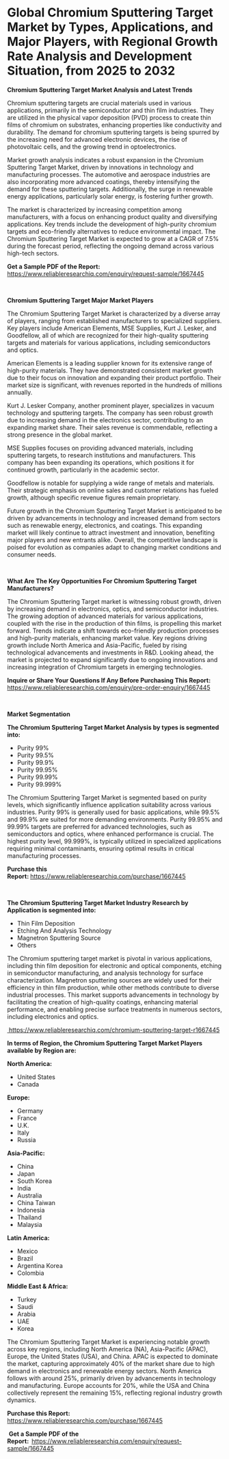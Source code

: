 <p><h1>Global Chromium Sputtering Target Market by Types, Applications, and Major Players, with Regional Growth Rate Analysis and Development Situation, from 2025 to 2032</h1></p><p><strong>Chromium Sputtering Target Market Analysis and Latest Trends</strong></p>
<p><p>Chromium sputtering targets are crucial materials used in various applications, primarily in the semiconductor and thin film industries. They are utilized in the physical vapor deposition (PVD) process to create thin films of chromium on substrates, enhancing properties like conductivity and durability. The demand for chromium sputtering targets is being spurred by the increasing need for advanced electronic devices, the rise of photovoltaic cells, and the growing trend in optoelectronics.</p><p>Market growth analysis indicates a robust expansion in the Chromium Sputtering Target Market, driven by innovations in technology and manufacturing processes. The automotive and aerospace industries are also incorporating more advanced coatings, thereby intensifying the demand for these sputtering targets. Additionally, the surge in renewable energy applications, particularly solar energy, is fostering further growth.</p><p>The market is characterized by increasing competition among manufacturers, with a focus on enhancing product quality and diversifying applications. Key trends include the development of high-purity chromium targets and eco-friendly alternatives to reduce environmental impact. The Chromium Sputtering Target Market is expected to grow at a CAGR of 7.5% during the forecast period, reflecting the ongoing demand across various high-tech sectors.</p></p>
<p><strong>Get a Sample PDF of the Report:&nbsp;</strong> <a href="https://www.reliableresearchiq.com/enquiry/request-sample/1667445?utm_campaign=2947&utm_medium=2&utm_source=Github&utm_content=ia&utm_term=18042025&utm_id=chromium-sputtering-target">https://www.reliableresearchiq.com/enquiry/request-sample/1667445</a></p>
<p>&nbsp;</p>
<p><strong>Chromium Sputtering Target Major Market Players</strong></p>
<p><p>The Chromium Sputtering Target Market is characterized by a diverse array of players, ranging from established manufacturers to specialized suppliers. Key players include American Elements, MSE Supplies, Kurt J. Lesker, and Goodfellow, all of which are recognized for their high-quality sputtering targets and materials for various applications, including semiconductors and optics.</p><p>American Elements is a leading supplier known for its extensive range of high-purity materials. They have demonstrated consistent market growth due to their focus on innovation and expanding their product portfolio. Their market size is significant, with revenues reported in the hundreds of millions annually.</p><p>Kurt J. Lesker Company, another prominent player, specializes in vacuum technology and sputtering targets. The company has seen robust growth due to increasing demand in the electronics sector, contributing to an expanding market share. Their sales revenue is commendable, reflecting a strong presence in the global market.</p><p>MSE Supplies focuses on providing advanced materials, including sputtering targets, to research institutions and manufacturers. This company has been expanding its operations, which positions it for continued growth, particularly in the academic sector.</p><p>Goodfellow is notable for supplying a wide range of metals and materials. Their strategic emphasis on online sales and customer relations has fueled growth, although specific revenue figures remain proprietary.</p><p>Future growth in the Chromium Sputtering Target Market is anticipated to be driven by advancements in technology and increased demand from sectors such as renewable energy, electronics, and coatings. This expanding market will likely continue to attract investment and innovation, benefiting major players and new entrants alike. Overall, the competitive landscape is poised for evolution as companies adapt to changing market conditions and consumer needs.</p></p>
<p>&nbsp;</p>
<p><strong>What Are The Key Opportunities For Chromium Sputtering Target Manufacturers?</strong></p>
<p><p>The Chromium Sputtering Target market is witnessing robust growth, driven by increasing demand in electronics, optics, and semiconductor industries. The growing adoption of advanced materials for various applications, coupled with the rise in the production of thin films, is propelling this market forward. Trends indicate a shift towards eco-friendly production processes and high-purity materials, enhancing market value. Key regions driving growth include North America and Asia-Pacific, fueled by rising technological advancements and investments in R&D. Looking ahead, the market is projected to expand significantly due to ongoing innovations and increasing integration of Chromium targets in emerging technologies.</p></p>
<p><strong>Inquire or Share Your Questions If Any Before Purchasing This Report:</strong> <a href="https://www.reliableresearchiq.com/enquiry/pre-order-enquiry/1667445?utm_campaign=2947&utm_medium=2&utm_source=Github&utm_content=ia&utm_term=18042025&utm_id=chromium-sputtering-target">https://www.reliableresearchiq.com/enquiry/pre-order-enquiry/1667445</a></p>
<p>&nbsp;</p>
<p><strong>Market Segmentation</strong></p>
<p><strong>The Chromium Sputtering Target Market Analysis by types is segmented into:</strong></p>
<p><ul><li>Purity 99%</li><li>Purity 99.5%</li><li>Purity 99.9%</li><li>Purity 99.95%</li><li>Purity 99.99%</li><li>Purity 99.999%</li></ul></p>
<p><p>The Chromium Sputtering Target Market is segmented based on purity levels, which significantly influence application suitability across various industries. Purity 99% is generally used for basic applications, while 99.5% and 99.9% are suited for more demanding environments. Purity 99.95% and 99.99% targets are preferred for advanced technologies, such as semiconductors and optics, where enhanced performance is crucial. The highest purity level, 99.999%, is typically utilized in specialized applications requiring minimal contaminants, ensuring optimal results in critical manufacturing processes.</p></p>
<p><strong>Purchase this Report:&nbsp;</strong><a href="https://www.reliableresearchiq.com/purchase/1667445?utm_campaign=2947&utm_medium=2&utm_source=Github&utm_content=ia&utm_term=18042025&utm_id=chromium-sputtering-target">https://www.reliableresearchiq.com/purchase/1667445</a></p>
<p>&nbsp;</p>
<p><strong>The Chromium Sputtering Target Market Industry Research by Application is segmented into:</strong></p>
<p><ul><li>Thin Film Deposition</li><li>Etching And Analysis Technology</li><li>Magnetron Sputtering Source</li><li>Others</li></ul></p>
<p><p>The Chromium sputtering target market is pivotal in various applications, including thin film deposition for electronic and optical components, etching in semiconductor manufacturing, and analysis technology for surface characterization. Magnetron sputtering sources are widely used for their efficiency in thin film production, while other methods contribute to diverse industrial processes. This market supports advancements in technology by facilitating the creation of high-quality coatings, enhancing material performance, and enabling precise surface treatments in numerous sectors, including electronics and optics.</p></p>
<p><a href="https://www.reliableresearchiq.com/chromium-sputtering-target-r1667445?utm_campaign=2947&utm_medium=2&utm_source=Github&utm_content=ia&utm_term=18042025&utm_id=chromium-sputtering-target">&nbsp;https://www.reliableresearchiq.com/chromium-sputtering-target-r1667445</a></p>
<p><strong>In terms of Region, the Chromium Sputtering Target Market Players available by Region are:</strong></p>
<p>
    <p> <strong> North America: </strong>
        <ul>
            <li>United States</li>
            <li>Canada</li>
        </ul>
        </p> 
    <p> <strong> Europe: </strong>
        <ul>
            <li>Germany</li>
            <li>France</li>
            <li>U.K.</li>
            <li>Italy</li>
            <li>Russia</li>
        </ul>
        </p> 
    <p> <strong> Asia-Pacific: </strong>
        <ul>
            <li>China</li>
            <li>Japan</li>
            <li>South Korea</li>
            <li>India</li>
            <li>Australia</li>
            <li>China Taiwan</li>
            <li>Indonesia</li>
            <li>Thailand</li>
            <li>Malaysia</li>
        </ul>
        </p> 
    <p> <strong> Latin America: </strong>
        <ul>
            <li>Mexico</li>
            <li>Brazil</li>
            <li>Argentina Korea</li>
            <li>Colombia</li>
        </ul>
        </p> 
    <p> <strong> Middle East & Africa: </strong>
        <ul>
            <li>Turkey</li>
            <li>Saudi</li>
            <li>Arabia</li>
            <li>UAE</li>
            <li>Korea</li>
        </ul>
    </p>
    </p>
<p><p>The Chromium Sputtering Target Market is experiencing notable growth across key regions, including North America (NA), Asia-Pacific (APAC), Europe, the United States (USA), and China. APAC is expected to dominate the market, capturing approximately 40% of the market share due to high demand in electronics and renewable energy sectors. North America follows with around 25%, primarily driven by advancements in technology and manufacturing. Europe accounts for 20%, while the USA and China collectively represent the remaining 15%, reflecting regional industry growth dynamics.</p></p>
<p><strong>Purchase this Report: </strong><a href="https://www.reliableresearchiq.com/purchase/1667445?utm_campaign=2947&utm_medium=2&utm_source=Github&utm_content=ia&utm_term=18042025&utm_id=chromium-sputtering-target">https://www.reliableresearchiq.com/purchase/1667445</a></p>
<p>&nbsp;<strong>Get a Sample PDF of the Report:&nbsp;&nbsp;</strong><a href="https://www.reliableresearchiq.com/enquiry/request-sample/1667445?utm_campaign=2947&utm_medium=2&utm_source=Github&utm_content=ia&utm_term=18042025&utm_id=chromium-sputtering-target">https://www.reliableresearchiq.com/enquiry/request-sample/1667445</a></p>
<p><strong></strong></p>
<p><p></p><p></p><p></p></p>